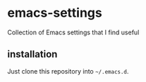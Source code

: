 # emacs-settings
Collection of Emacs settings that I find useful

## installation
Just clone this repository into `~/.emacs.d`.


